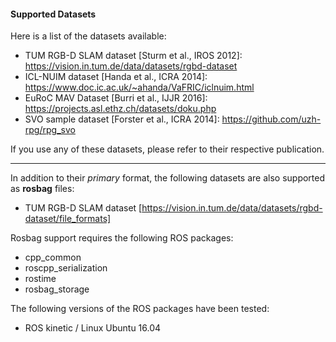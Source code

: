 #### Supported Datasets

Here is a list of the datasets available:
   - TUM RGB-D SLAM dataset [Sturm et al., IROS 2012]: https://vision.in.tum.de/data/datasets/rgbd-dataset
   - ICL-NUIM dataset [Handa et al., ICRA 2014]: https://www.doc.ic.ac.uk/~ahanda/VaFRIC/iclnuim.html
   - EuRoC MAV Dataset [Burri et al., IJJR 2016]: https://projects.asl.ethz.ch/datasets/doku.php
   - SVO sample dataset [Forster et al., ICRA 2014]: https://github.com/uzh-rpg/rpg_svo

If you use any of these datasets, please refer to their respective publication.

---------------------------------------

In addition to their _primary_ format, the following datasets
are also supported as __rosbag__ files:
   - TUM RGB-D SLAM dataset [https://vision.in.tum.de/data/datasets/rgbd-dataset/file_formats]

Rosbag support requires the following ROS packages:
   - cpp_common
   - roscpp_serialization
   - rostime
   - rosbag_storage

The following versions of the ROS packages have been tested:
   - ROS kinetic / Linux Ubuntu 16.04
